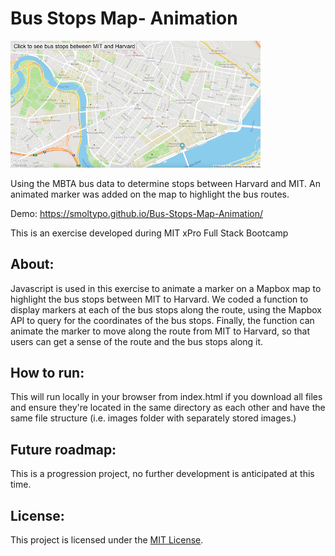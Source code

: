 # Bus Stops Map- Animation

<img src="https://github.com/smolTypo/Bus-Stops-Map-Animation/blob/main/busTracker.png" width='400'>

Using the MBTA bus data to determine stops between Harvard and MIT. An animated marker was added on the map to highlight the bus routes.

Demo: https://smoltypo.github.io/Bus-Stops-Map-Animation/


This is an exercise developed during MIT xPro Full Stack Bootcamp

## About:
Javascript is used in this exercise to animate a marker on a Mapbox map to highlight the bus stops between MIT to Harvard. We coded a function to display markers at each of the bus stops along the route, using the Mapbox API to query for the coordinates of the bus stops. Finally, the function can animate the marker to move along the route from MIT to Harvard, so that users can get a sense of the route and the bus stops along it.

## How to run:
This will run locally in your browser from index.html if you download all files and ensure they're located in the same directory as each other and have the 
same file structure (i.e. images folder with separately stored images.)

## Future roadmap:
This is a progression project, no further development is anticipated at this time.

## License:
This project is licensed under the <a href="https://github.com/smolTypo/Real-Time-Bus-Tracker/blob/9b385cbdd735174dba83ca7756c3944e0e7bebbb/LICENSE">MIT License</a>.

